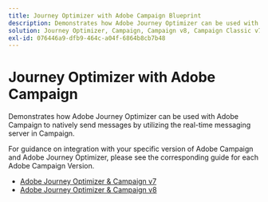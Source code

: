 ```yaml
---
title: Journey Optimizer with Adobe Campaign Blueprint
description: Demonstrates how Adobe Journey Optimizer can be used with Adobe Campaign to natively send messages by utilizing the real-time messaging server in Campaign
solution: Journey Optimizer, Campaign, Campaign v8, Campaign Classic v7, Campaign Standard
exl-id: 076446a9-dfb9-464c-a04f-6864b8cb7b48
---
```

# Journey Optimizer with Adobe Campaign

Demonstrates how Adobe Journey Optimizer can be used with Adobe Campaign to natively send messages by utilizing the real-time messaging server in Campaign.

For guidance on integration with your specific version of Adobe Campaign and Adobe Journey Optimizer, please see the corresponding guide for each Adobe Campaign Version.

* [Adobe Journey Optimizer & Campaign v7](ajo-and-campaign-v7.md)
* [Adobe Journey Optimizer & Campaign v8](ajo-and-campaign-v8.md)
